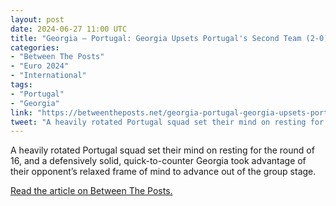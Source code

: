 ```yaml
---
layout: post
date: 2024-06-27 11:00 UTC
title: "Georgia — Portugal: Georgia Upsets Portugal's Second Team (2-0)"
categories:
- "Between The Posts"
- "Euro 2024"
- "International"
tags:
- "Portugal"
- "Georgia"
link: "https://betweentheposts.net/georgia-portugal-georgia-upsets-portugals-second-team-2-0/"
tweet: "A heavily rotated Portugal squad set their mind on resting for the round of 16, and a defensively solid, quick-to-counter Georgia took advantage of their opponent’s relaxed frame of mind to advance out of the group stage. @BetweenThePosts"
---
```


A heavily rotated Portugal squad set their mind on resting for the round of 16, and a defensively solid, quick-to-counter Georgia took advantage of their opponent’s relaxed frame of mind to advance out of the group stage.

<!---more--->

[Read the article on Between The Posts.](https://betweentheposts.net/georgia-portugal-georgia-upsets-portugals-second-team-2-0/)